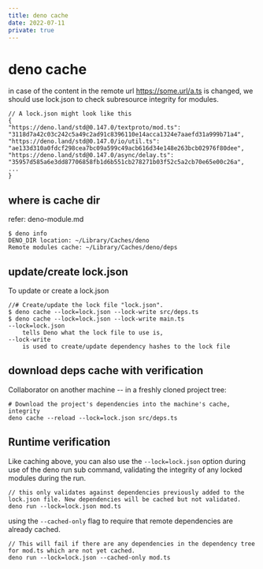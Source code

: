 ```yaml
---
title: deno cache
date: 2022-07-11
private: true
---
```

# deno cache
in case of the content in the remote url https://some.url/a.ts is changed, we should use lock.json to check subresource integrity for modules.


    // A lock.json might look like this 
    {
    "https://deno.land/std@0.147.0/textproto/mod.ts": "3118d7a42c03c242c5a49c2ad91c8396110e14acca1324e7aaefd31a999b71a4",
    "https://deno.land/std@0.147.0/io/util.ts": "ae133d310a0fdcf298cea7bc09a599c49acb616d34e148e263bcb02976f80dee",
    "https://deno.land/std@0.147.0/async/delay.ts": "35957d585a6e3dd87706858fb1d6b551cb278271b03f52c5a2cb70e65e00c26a",
    ...
    }

## where is cache dir
refer: deno-module.md

    $ deno info
    DENO_DIR location: ~/Library/Caches/deno
    Remote modules cache: ~/Library/Caches/deno/deps

## update/create lock.json
To update or create a lock.json

    //# Create/update the lock file "lock.json".
    $ deno cache --lock=lock.json --lock-write src/deps.ts
    $ deno cache --lock=lock.json --lock-write main.ts
    --lock=lock.json 
        tells Deno what the lock file to use is, 
    --lock-write
        is used to create/update dependency hashes to the lock file 

## download deps cache with verification
Collaborator on another machine -- in a freshly cloned project tree:

    # Download the project's dependencies into the machine's cache, integrity
    deno cache --reload --lock=lock.json src/deps.ts

## Runtime verification
Like caching above, you can also use the `--lock=lock.json` option during use of the deno run sub command, validating the integrity of any locked modules during the run. 

    // this only validates against dependencies previously added to the lock.json file. New dependencies will be cached but not validated.
    deno run --lock=lock.json mod.ts

using the `--cached-only` flag to require that remote dependencies are already cached.

    // This will fail if there are any dependencies in the dependency tree for mod.ts which are not yet cached.
    deno run --lock=lock.json --cached-only mod.ts

